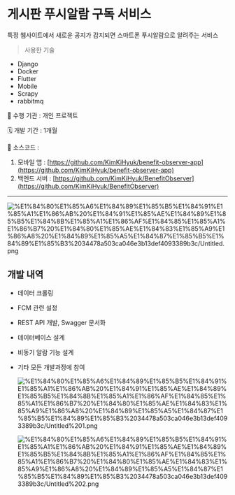 # 게시판 푸시알람 구독 서비스

특정 웹사이트에서 새로운 공지가 감지되면 스마트폰 푸시알람으로 알려주는 서비스

> 사용한 기술
- Django
- Docker
- Flutter 
- Mobile
- Scrapy
- rabbitmq


🏨 수행 기관 : 개인 프로젝트

🗓️ 개발 기간 : 1개월

💾 소스코드 : 

1. 모바일 앱 : [https://github.com/KimKiHyuk/benefit-observer-app](https://github.com/KimKiHyuk/benefit-observer-app)
2. 백엔드 서버 : [https://github.com/KimKiHyuk/BenefitObserver](https://github.com/KimKiHyuk/BenefitObserver)


---

![%E1%84%80%E1%85%A6%E1%84%89%E1%85%B5%E1%84%91%E1%85%A1%E1%86%AB%20%E1%84%91%E1%85%AE%E1%84%89%E1%85%B5%E1%84%8B%E1%85%A1%E1%86%AF%E1%84%85%E1%85%A1%E1%86%B7%20%E1%84%80%E1%85%AE%E1%84%83%E1%85%A9%E1%86%A8%20%E1%84%89%E1%85%A5%E1%84%87%E1%85%B5%E1%84%89%E1%85%B3%2034478a503ca046e3b13def4093389b3c/Untitled.png](%E1%84%80%E1%85%A6%E1%84%89%E1%85%B5%E1%84%91%E1%85%A1%E1%86%AB%20%E1%84%91%E1%85%AE%E1%84%89%E1%85%B5%E1%84%8B%E1%85%A1%E1%86%AF%E1%84%85%E1%85%A1%E1%86%B7%20%E1%84%80%E1%85%AE%E1%84%83%E1%85%A9%E1%86%A8%20%E1%84%89%E1%85%A5%E1%84%87%E1%85%B5%E1%84%89%E1%85%B3%2034478a503ca046e3b13def4093389b3c/Untitled.png)

## 개발 내역

- 데이터 크롤링
- FCM 관련 설정
- REST API 개발, Swagger 문서화
- 데이터베이스 설계
- 비동기 알람 기능 설계
- 기타 모든 개발과정에 참여

    ![%E1%84%80%E1%85%A6%E1%84%89%E1%85%B5%E1%84%91%E1%85%A1%E1%86%AB%20%E1%84%91%E1%85%AE%E1%84%89%E1%85%B5%E1%84%8B%E1%85%A1%E1%86%AF%E1%84%85%E1%85%A1%E1%86%B7%20%E1%84%80%E1%85%AE%E1%84%83%E1%85%A9%E1%86%A8%20%E1%84%89%E1%85%A5%E1%84%87%E1%85%B5%E1%84%89%E1%85%B3%2034478a503ca046e3b13def4093389b3c/Untitled%201.png](%E1%84%80%E1%85%A6%E1%84%89%E1%85%B5%E1%84%91%E1%85%A1%E1%86%AB%20%E1%84%91%E1%85%AE%E1%84%89%E1%85%B5%E1%84%8B%E1%85%A1%E1%86%AF%E1%84%85%E1%85%A1%E1%86%B7%20%E1%84%80%E1%85%AE%E1%84%83%E1%85%A9%E1%86%A8%20%E1%84%89%E1%85%A5%E1%84%87%E1%85%B5%E1%84%89%E1%85%B3%2034478a503ca046e3b13def4093389b3c/Untitled%201.png)

    ![%E1%84%80%E1%85%A6%E1%84%89%E1%85%B5%E1%84%91%E1%85%A1%E1%86%AB%20%E1%84%91%E1%85%AE%E1%84%89%E1%85%B5%E1%84%8B%E1%85%A1%E1%86%AF%E1%84%85%E1%85%A1%E1%86%B7%20%E1%84%80%E1%85%AE%E1%84%83%E1%85%A9%E1%86%A8%20%E1%84%89%E1%85%A5%E1%84%87%E1%85%B5%E1%84%89%E1%85%B3%2034478a503ca046e3b13def4093389b3c/Untitled%202.png](%E1%84%80%E1%85%A6%E1%84%89%E1%85%B5%E1%84%91%E1%85%A1%E1%86%AB%20%E1%84%91%E1%85%AE%E1%84%89%E1%85%B5%E1%84%8B%E1%85%A1%E1%86%AF%E1%84%85%E1%85%A1%E1%86%B7%20%E1%84%80%E1%85%AE%E1%84%83%E1%85%A9%E1%86%A8%20%E1%84%89%E1%85%A5%E1%84%87%E1%85%B5%E1%84%89%E1%85%B3%2034478a503ca046e3b13def4093389b3c/Untitled%202.png)